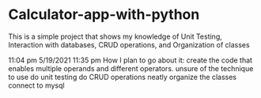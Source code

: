 # Calculator-app-with-python
This is a simple project that shows my knowledge of Unit Testing, Interaction with databases, CRUD operations, and Organization of classes


11:04 pm 5/19/2021   11:35 pm
How I plan to go about it:
create the code that enables multiple operands and different operators. unsure of the technique to use
do unit testing
do CRUD operations
neatly organize the classes
connect to mysql


